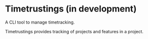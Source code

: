 # Timetrustings (in development)

A CLI tool to manage timetracking.

Timetrustings provides tracking of projects and features in a project.
